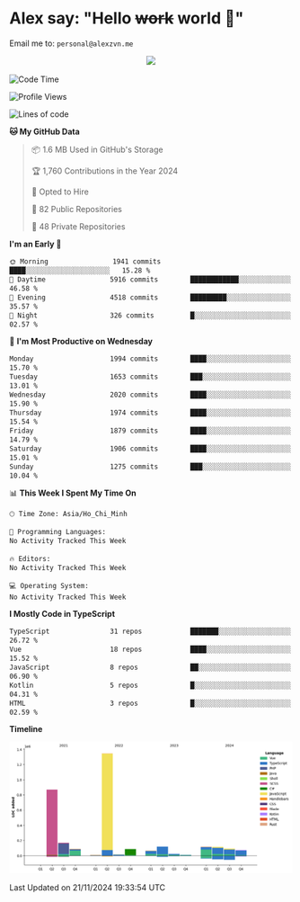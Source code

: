 # Alex say: "Hello ~~work~~ world 🐾"
Email me to: `personal@alexzvn.me`


<p align=center>
  <a href="https://skillicons.dev">
    <img src="https://skillicons.dev/icons?i=ts,js,php,nodejs,bun,vue,nuxt,react,svelte,tauri,laravel,rust,mongodb,docker,electron,redis,rabbitmq,tailwind,git,cloudflare,elysia,mysql,nginx,rollupjs,sentry,ubuntu,yarn,html,css,vite" />
  </a>
</p>

<!--START_SECTION:waka-->
![Code Time](http://img.shields.io/badge/Code%20Time-1%2C066%20hrs%2055%20mins-blue)

![Profile Views](http://img.shields.io/badge/Profile%20Views-0-blue)

![Lines of code](https://img.shields.io/badge/From%20Hello%20World%20I%27ve%20Written-3.2%20million%20lines%20of%20code-blue)

**🐱 My GitHub Data** 

> 📦 1.6 MB Used in GitHub's Storage 
 > 
> 🏆 1,760 Contributions in the Year 2024
 > 
> 💼 Opted to Hire
 > 
> 📜 82 Public Repositories 
 > 
> 🔑 48 Private Repositories 
 > 
**I'm an Early 🐤** 

```text
🌞 Morning                1941 commits        ████░░░░░░░░░░░░░░░░░░░░░   15.28 % 
🌆 Daytime                5916 commits        ████████████░░░░░░░░░░░░░   46.58 % 
🌃 Evening                4518 commits        █████████░░░░░░░░░░░░░░░░   35.57 % 
🌙 Night                  326 commits         █░░░░░░░░░░░░░░░░░░░░░░░░   02.57 % 
```
📅 **I'm Most Productive on Wednesday** 

```text
Monday                   1994 commits        ████░░░░░░░░░░░░░░░░░░░░░   15.70 % 
Tuesday                  1653 commits        ███░░░░░░░░░░░░░░░░░░░░░░   13.01 % 
Wednesday                2020 commits        ████░░░░░░░░░░░░░░░░░░░░░   15.90 % 
Thursday                 1974 commits        ████░░░░░░░░░░░░░░░░░░░░░   15.54 % 
Friday                   1879 commits        ████░░░░░░░░░░░░░░░░░░░░░   14.79 % 
Saturday                 1906 commits        ████░░░░░░░░░░░░░░░░░░░░░   15.01 % 
Sunday                   1275 commits        ███░░░░░░░░░░░░░░░░░░░░░░   10.04 % 
```


📊 **This Week I Spent My Time On** 

```text
🕑︎ Time Zone: Asia/Ho_Chi_Minh

💬 Programming Languages: 
No Activity Tracked This Week

🔥 Editors: 
No Activity Tracked This Week

💻 Operating System: 
No Activity Tracked This Week
```

**I Mostly Code in TypeScript** 

```text
TypeScript               31 repos            ███████░░░░░░░░░░░░░░░░░░   26.72 % 
Vue                      18 repos            ████░░░░░░░░░░░░░░░░░░░░░   15.52 % 
JavaScript               8 repos             ██░░░░░░░░░░░░░░░░░░░░░░░   06.90 % 
Kotlin                   5 repos             █░░░░░░░░░░░░░░░░░░░░░░░░   04.31 % 
HTML                     3 repos             █░░░░░░░░░░░░░░░░░░░░░░░░   02.59 % 
```



**Timeline**

![Lines of Code chart](https://raw.githubusercontent.com/alexzvn/alexzvn/main/assets/bar_graph.png)


 Last Updated on 21/11/2024 19:33:54 UTC
<!--END_SECTION:waka-->
